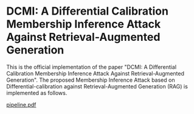 # DCMI: A Differential Calibration Membership Inference Attack Against Retrieval-Augmented Generation

This is the official implementation of the paper "DCMI: A Differential Calibration Membership Inference Attack Against Retrieval-Augmented Generation". The proposed Membership Inference Attack based on Differential-calibration against Retrieval-Augmented Generation (RAG) is implemented as follows.


[pipeline.pdf](https://github.com/user-attachments/files/19795121/pipeline.pdf)

